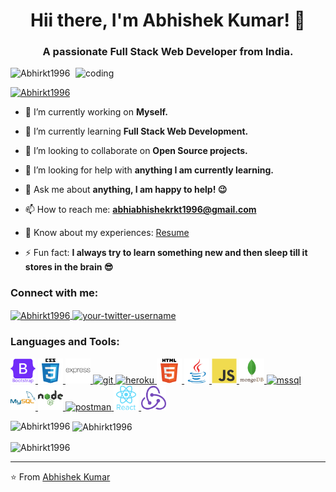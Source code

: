 <h1 align="center">Hii there, I'm Abhishek Kumar! 👋</h1>
<h3 align="center">A passionate Full Stack Web Developer from India.</h3>

<img align="right" alt="coding" width="400" src="https://user-images.githubusercontent.com/55389276/140866485-8fb1c876-9a8f-4d6a-98dc-08c4981eaf70.gif">

<p align="left"> <img src="https://komarev.com/ghpvc/?username=Abhirkt1996&label=Profile%20views&color=0e75b6&style=flat" alt="Abhirkt1996" /> </p>

<p align="left"> <a href="https://github.com/ryo-ma/github-profile-trophy"><img src="https://github-profile-trophy.vercel.app/?username=Abhirkt1996" alt="Abhirkt1996" /></a> </p>

- 🔭 I’m currently working on **Myself.**

- 🌱 I’m currently learning **Full Stack Web Development.**

- 👯 I’m looking to collaborate on **Open Source projects.**

- 🤝 I’m looking for help with **anything I am currently learning.**

- 💬 Ask me about **anything, I am happy to help! 😉**

- 📫 How to reach me: **[abhiabhishekrkt1996@gmail.com](mailto:abhiabhishekrkt1996@gmail.com)**

- 📄 Know about my experiences: [Resume](https://drive.google.com/file/d/1qAiS9fEl6Eya4Z29_UpHI9DiNq1qtdGy/view?usp=share_link)

- ⚡ Fun fact: **I always try to learn something new and then sleep till it stores in the brain 😎**

<h3 align="left">Connect with me:</h3>
<p align="left">
  <!-- LinkedIn -->
  <a href="https://linkedin.com/in/Abhirkt1996" target="blank">
    <img align="center" src="https://raw.githubusercontent.com/rahuldkjain/github-profile-readme-generator/master/src/images/icons/Social/linked-in-alt.svg" alt="Abhirkt1996" height="30" width="40" />
  </a>
  
   
  <!-- X (Twitter) -->
<a href="https://x.com/Abhishe41953898?t=WbabHl3d4cV3DN39pRGwJw&s=09" target="blank">
    <img align="center" src="https://raw.githubusercontent.com/rahuldkjain/github-profile-readme-generator/master/src/images/icons/Social/twitter.svg" alt="your-twitter-username" height="30" width="40" />
  </a>
</p>

<h3 align="left">Languages and Tools:</h3>
<p align="left">
  <a href="https://getbootstrap.com" target="_blank" rel="noreferrer">
    <img src="https://raw.githubusercontent.com/devicons/devicon/master/icons/bootstrap/bootstrap-plain-wordmark.svg" alt="bootstrap" width="40" height="40"/>
  </a>
  <a href="https://www.w3schools.com/css/" target="_blank" rel="noreferrer">
    <img src="https://raw.githubusercontent.com/devicons/devicon/master/icons/css3/css3-original-wordmark.svg" alt="css3" width="40" height="40"/>
  </a>
  <a href="https://expressjs.com" target="_blank" rel="noreferrer">
    <img src="https://raw.githubusercontent.com/devicons/devicon/master/icons/express/express-original-wordmark.svg" alt="express" width="40" height="40"/>
  </a>
  <a href="https://git-scm.com/" target="_blank" rel="noreferrer">
    <img src="https://www.vectorlogo.zone/logos/git-scm/git-scm-icon.svg" alt="git" width="40" height="40"/>
  </a>
  <a href="https://heroku.com" target="_blank" rel="noreferrer">
    <img src="https://www.vectorlogo.zone/logos/heroku/heroku-icon.svg" alt="heroku" width="40" height="40"/>
  </a>
  <a href="https://www.w3.org/html/" target="_blank" rel="noreferrer">
    <img src="https://raw.githubusercontent.com/devicons/devicon/master/icons/html5/html5-original-wordmark.svg" alt="html5" width="40" height="40"/>
  </a>
  <a href="https://www.java.com" target="_blank" rel="noreferrer">
    <img src="https://raw.githubusercontent.com/devicons/devicon/master/icons/java/java-original.svg" alt="java" width="40" height="40"/>
  </a>
  <a href="https://developer.mozilla.org/en-US/docs/Web/JavaScript" target="_blank" rel="noreferrer">
    <img src="https://raw.githubusercontent.com/devicons/devicon/master/icons/javascript/javascript-original.svg" alt="javascript" width="40" height="40"/>
  </a>
  <a href="https://www.mongodb.com/" target="_blank" rel="noreferrer">
    <img src="https://raw.githubusercontent.com/devicons/devicon/master/icons/mongodb/mongodb-original-wordmark.svg" alt="mongodb" width="40" height="40"/>
  </a>
  <a href="https://www.microsoft.com/en-us/sql-server" target="_blank" rel="noreferrer">
    <img src="https://www.svgrepo.com/show/303229/microsoft-sql-server-logo.svg" alt="mssql" width="40" height="40"/>
  </a>
  <a href="https://www.mysql.com/" target="_blank" rel="noreferrer">
    <img src="https://raw.githubusercontent.com/devicons/devicon/master/icons/mysql/mysql-original-wordmark.svg" alt="mysql" width="40" height="40"/>
  </a>
  <a href="https://nodejs.org" target="_blank" rel="noreferrer">
    <img src="https://raw.githubusercontent.com/devicons/devicon/master/icons/nodejs/nodejs-original-wordmark.svg" alt="nodejs" width="40" height="40"/>
  </a>
  <a href="https://postman.com" target="_blank" rel="noreferrer">
    <img src="https://www.vectorlogo.zone/logos/getpostman/getpostman-icon.svg" alt="postman" width="40" height="40"/>
  </a>
  <a href="https://reactjs.org/" target="_blank" rel="noreferrer">
    <img src="https://raw.githubusercontent.com/devicons/devicon/master/icons/react/react-original-wordmark.svg" alt="react" width="40" height="40"/>
  </a>
  <a href="https://redux.js.org" target="_blank" rel="noreferrer">
    <img src="https://raw.githubusercontent.com/devicons/devicon/master/icons/redux/redux-original.svg" alt="redux" width="40" height="40"/>
  </a>
</p>

<p>
  <!-- Top Languages Card -->
  <img align="left" src="https://github-readme-stats.vercel.app/api/top-langs?username=Abhirkt1996&show_icons=true&locale=en&layout=compact&theme=dark" alt="Abhirkt1996" />
</p>

<p>
  <!-- GitHub Stats Card -->
  &nbsp;<img align="center" src="https://github-readme-stats.vercel.app/api?username=Abhirkt1996&show_icons=true&locale=en&theme=radical" alt="Abhirkt1996" />
</p>

<p>
  <!-- GitHub Streak Stats Card -->
  <img align="center" src="https://github-readme-streak-stats.herokuapp.com/?user=Abhirkt1996&theme=merko" alt="Abhirkt1996" />
</p>

---

⭐️ From [Abhishek Kumar](https://github.com/Abhirkt1996)
